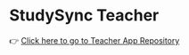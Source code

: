 # StudySync Teacher

👉 [Click here to go to Teacher App Repository](https://github.com/ATBlastDon/StudySync_Teacher)
